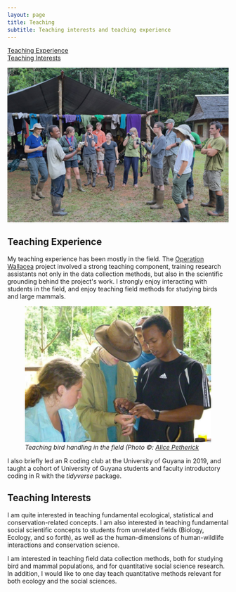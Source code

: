 ```yaml
---
layout: page
title: Teaching
subtitle: Teaching interests and teaching experience
---
```

<a href = "#teaching-experience">Teaching Experience</a>
<br><a href = "#teaching-interests">Teaching Interests</a>

<img src = "assets/images/teaching/demonstrating.jpg" alt = "Showing students a hawk on Opwall 2014"/>

## Teaching Experience

My teaching experience has been mostly in the field. The <a href = "https://www.opwall.com/location/guyana/">Operation Wallacea</a> project involved a strong teaching component, training research assistants not only in the data collection methods, but also in the scientific grounding behind the project's work. I strongly enjoy interacting with students in the field, and enjoy teaching field methods for studying birds and large mammals.

<figure>
<img src = "assets/images/teaching/opwall.jpg" alt = "Teaching bird handling in the field"/>
<figcaption><i>Teaching bird handling in the field (Photo ©: <a href ="https://www.linkedin.com/in/alice-petherick/?originalSubdomain=uk" target = "_blank">Alice Petherick</a></i></figcaption>
</figure>

I also briefly led an R coding club at the University of Guyana in 2019, and taught a cohort of University of Guyana students and faculty introductory coding in R with the *tidyverse* package.
 
## Teaching Interests

I am quite interested in teaching fundamental ecological, statistical and conservation-related concepts. I am also interested in teaching fundamental social scientific concepts to students from unrelated fields (Biology, Ecology, and so forth), as well as the human-dimensions of human-wildlife interactions and conservation science. 

I am interested in teaching field data collection methods, both for studying bird and mammal populations, and for quantitative social science research. In addition, I would like to one day teach quantitative methods relevant for both ecology and the social sciences.